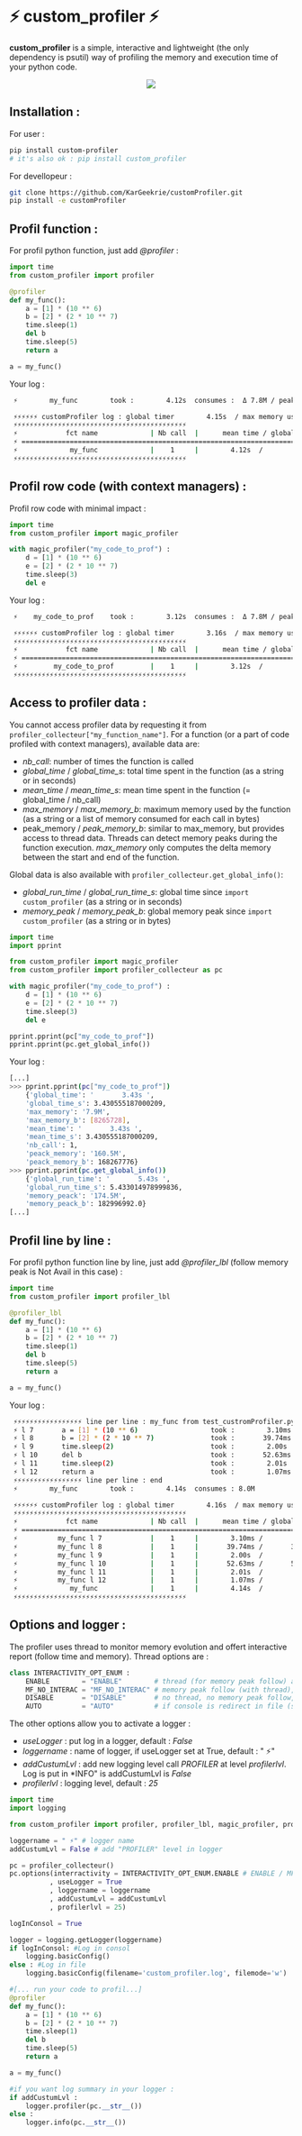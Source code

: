 # ⚡ custom_profiler ⚡

**custom_profiler** is a simple, interactive and lightweight (the only dependency is psutil) way of profiling the memory and execution time of your python code.

<p align="center"><img src="/gif/demoProf.gif?raw=true"/></p>

## Installation :

For user :
```bash
pip install custom-profiler 
# it's also ok : pip install custom_profiler
```

For devellopeur :
```bash
git clone https://github.com/KarGeekrie/customProfiler.git
pip install -e customProfiler
```

## Profil function :

For profil python function, just add *@profiler* :
```python
import time
from custom_profiler import profiler

@profiler
def my_func():
    a = [1] * (10 ** 6)
    b = [2] * (2 * 10 ** 7)  
    time.sleep(1)
    del b
    time.sleep(5)
    return a

a = my_func()
```

Your log :
```bash
 ⚡        my_func        took :        4.12s  consumes :  Δ 7.8M / peak 160.3M

 ⚡⚡⚡⚡⚡⚡ customProfiler log : global timer        4.15s  / max memory use   172.2M  ⚡⚡⚡⚡⚡
 ⚡⚡⚡⚡⚡⚡⚡⚡⚡⚡⚡⚡⚡⚡⚡⚡⚡⚡⚡⚡⚡⚡⚡⚡⚡⚡⚡⚡⚡⚡⚡⚡⚡⚡⚡⚡⚡⚡⚡⚡⚡⚡⚡
 ⚡            fct name             | Nb call  |      mean time / global       |   mem Δ /  peak    ⚡
 ⚡ =============================================================================================== ⚡
 ⚡             my_func             |    1     |        4.12s  /        4.12s  |    7.8M /  160.3M  ⚡
 ⚡⚡⚡⚡⚡⚡⚡⚡⚡⚡⚡⚡⚡⚡⚡⚡⚡⚡⚡⚡⚡⚡⚡⚡⚡⚡⚡⚡⚡⚡⚡⚡⚡⚡⚡⚡⚡⚡⚡⚡⚡⚡⚡

```

## Profil row code (with context managers) :

Profil row code with minimal impact :

```python
import time
from custom_profiler import magic_profiler

with magic_profiler("my_code_to_prof") :
    d = [1] * (10 ** 6)
    e = [2] * (2 * 10 ** 7)  
    time.sleep(3)
    del e
```

Your log :
```bash
 ⚡    my_code_to_prof    took :        3.12s  consumes :  Δ 7.8M / peak 160.3M

 ⚡⚡⚡⚡⚡⚡ customProfiler log : global timer        3.16s  / max memory use   172.0M  ⚡⚡⚡⚡⚡
 ⚡⚡⚡⚡⚡⚡⚡⚡⚡⚡⚡⚡⚡⚡⚡⚡⚡⚡⚡⚡⚡⚡⚡⚡⚡⚡⚡⚡⚡⚡⚡⚡⚡⚡⚡⚡⚡⚡⚡⚡⚡⚡⚡
 ⚡            fct name             | Nb call  |      mean time / global       |   mem Δ /  peak    ⚡
 ⚡ =============================================================================================== ⚡
 ⚡         my_code_to_prof         |    1     |        3.12s  /        3.12s  |    7.8M /  160.3M  ⚡
 ⚡⚡⚡⚡⚡⚡⚡⚡⚡⚡⚡⚡⚡⚡⚡⚡⚡⚡⚡⚡⚡⚡⚡⚡⚡⚡⚡⚡⚡⚡⚡⚡⚡⚡⚡⚡⚡⚡⚡⚡⚡⚡⚡

```

## Access to profiler data :

You cannot access profiler data by requesting it from `profiler_collecteur["my_function_name"]`. For a function (or a part of code profiled with context managers), available data are:
* *nb_call*: number of times the function is called
* *global_time* / *global_time_s*: total time spent in the function (as a string or in seconds)
* *mean_time* / *mean_time_s*: mean time spent in the function (= global_time / nb_call)
* *max_memory* / *max_memory_b*: maximum memory used by the function (as a string or a list of memory consumed for each call in bytes)
* peak_memory / *peak_memory_b*: similar to max_memory, but provides access to thread data. Threads can detect memory peaks during the function execution. *max_memory* only computes the delta memory between the start and end of the function.

Global data is also available with `profiler_collecteur.get_global_info()`:
* *global_run_time* / *global_run_time_s*: global time since `import custom_profiler` (as a string or in seconds)
* *memory_peak* / *memory_peak_b*: global memory peak since `import custom_profiler` (as a string or in bytes)

```python
import time
import pprint

from custom_profiler import magic_profiler
from custom_profiler import profiler_collecteur as pc

with magic_profiler("my_code_to_prof") :
    d = [1] * (10 ** 6)
    e = [2] * (2 * 10 ** 7)  
    time.sleep(3)
    del e

pprint.pprint(pc["my_code_to_prof"])
pprint.pprint(pc.get_global_info())
```

Your log :
```bash
[...]
>>> pprint.pprint(pc["my_code_to_prof"])
    {'global_time': '       3.43s ',
    'global_time_s': 3.430555187000209,
    'max_memory': '7.9M',
    'max_memory_b': [8265728],
    'mean_time': '       3.43s ',
    'mean_time_s': 3.430555187000209,
    'nb_call': 1,
    'peack_memory': '160.5M',
    'peack_memory_b': 168267776}
>>> pprint.pprint(pc.get_global_info())
    {'global_run_time': '       5.43s ',
    'global_run_time_s': 5.433014978999836,
    'memory_peack': '174.5M',
    'memory_peack_b': 182996992.0}
[...]
```

## Profil line by line :

For profil python function line by line, just add *@profiler_lbl* (follow memory peak is Not Avail in this case) :
```python
import time
from custom_profiler import profiler_lbl

@profiler_lbl
def my_func():
    a = [1] * (10 ** 6)
    b = [2] * (2 * 10 ** 7)  
    time.sleep(1)
    del b
    time.sleep(5)
    return a

a = my_func()
```

Your log :
```bash
 ⚡⚡⚡⚡⚡⚡⚡⚡⚡⚡⚡⚡⚡⚡⚡⚡⚡ line per line : my_func from test_custromProfiler.py
 ⚡ l 7       a = [1] * (10 ** 6)                  took :        3.10ms consumes : 7.5M
 ⚡ l 8       b = [2] * (2 * 10 ** 7)              took :       39.74ms consumes : 152.5M
 ⚡ l 9       time.sleep(2)                        took :        2.00s  consumes : 0.0B
 ⚡ l 10      del b                                took :       52.63ms consumes : -152.3M
 ⚡ l 11      time.sleep(2)                        took :        2.01s  consumes : 0.0B
 ⚡ l 12      return a                             took :        1.07ms consumes : 0.0B
 ⚡⚡⚡⚡⚡⚡⚡⚡⚡⚡⚡⚡⚡⚡⚡⚡⚡ line per line : end
 ⚡        my_func        took :        4.14s  consumes : 8.0M

 ⚡⚡⚡⚡⚡⚡ customProfiler log : global timer        4.16s  / max memory use   172.3M  ⚡⚡⚡⚡⚡
 ⚡⚡⚡⚡⚡⚡⚡⚡⚡⚡⚡⚡⚡⚡⚡⚡⚡⚡⚡⚡⚡⚡⚡⚡⚡⚡⚡⚡⚡⚡⚡⚡⚡⚡⚡⚡⚡⚡⚡⚡⚡⚡⚡
 ⚡            fct name             | Nb call  |      mean time / global       |   mem Δ /  peak    ⚡
 ⚡ =============================================================================================== ⚡
 ⚡          my_func l 7            |    1     |        3.10ms /        3.10ms |    7.5M /     N.A  ⚡
 ⚡          my_func l 8            |    1     |       39.74ms /       39.74ms |  152.5M /     N.A  ⚡
 ⚡          my_func l 9            |    1     |        2.00s  /        2.00s  |    0.0B /     N.A  ⚡
 ⚡          my_func l 10           |    1     |       52.63ms /       52.63ms | -152.3M /     N.A  ⚡
 ⚡          my_func l 11           |    1     |        2.01s  /        2.01s  |    0.0B /     N.A  ⚡
 ⚡          my_func l 12           |    1     |        1.07ms /        1.07ms |    0.0B /     N.A  ⚡
 ⚡             my_func             |    1     |        4.14s  /        4.14s  |    8.0M /     N.A  ⚡
 ⚡⚡⚡⚡⚡⚡⚡⚡⚡⚡⚡⚡⚡⚡⚡⚡⚡⚡⚡⚡⚡⚡⚡⚡⚡⚡⚡⚡⚡⚡⚡⚡⚡⚡⚡⚡⚡⚡⚡⚡⚡⚡⚡

```

## Options and logger :

The profiler uses thread to monitor memory evolution and offert interactive report (follow time and memory). Thread options are :

```python
class INTERACTIVITY_OPT_ENUM :
    ENABLE        = "ENABLE"        # thread (for memory peak follow) and interactive print
    MF_NO_INTERAC = "MF_NO_INTERAC" # memory peak follow (with thread), no interacrtif print
    DISABLE       = "DISABLE"       # no thread, no memory peak follow, no interacrtif print
    AUTO          = "AUTO"          # if console is redirect in file (sys.stdout.isatty() == false) AUTO is equivalente to MF_NO_INTERAC else is equivalente to ENABLE
```

The other options allow you to activate a logger :
* *useLogger* : put log in a logger, default : *False*
* *loggername* : name of logger, if useLogger set at True, default : " ⚡"
* *addCustumLvl* : add new logging level call *PROFILER* at level *profilerlvl*. Log is put in *INFO" is addCustumLvl is *False*
* *profilerlvl* : logging level, default : *25*

```python
import time
import logging

from custom_profiler import profiler, profiler_lbl, magic_profiler, profiler_collecteur, INTERACTIVITY_OPT_ENUM

loggername = " ⚡" # logger name
addCustumLvl = False # add "PROFILER" level in logger

pc = profiler_collecteur()
pc.options(interractivity = INTERACTIVITY_OPT_ENUM.ENABLE # ENABLE / MF_NO_INTERAC / DISABLE / AUTO
          , useLogger = True
          , loggername = loggername
          , addCustumLvl = addCustumLvl
          , profilerlvl = 25)

logInConsol = True

logger = logging.getLogger(loggername)
if logInConsol: #Log in consol
    logging.basicConfig()
else : #Log in file
    logging.basicConfig(filename='custom_profiler.log', filemode='w')

#[... run your code to profil...]
@profiler
def my_func():
    a = [1] * (10 ** 6)
    b = [2] * (2 * 10 ** 7)  
    time.sleep(1)
    del b
    time.sleep(5)
    return a

a = my_func()

#if you want log summary in your logger :
if addCustumLvl :
    logger.profiler(pc.__str__())
else :
    logger.info(pc.__str__())
```

